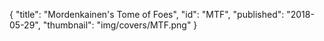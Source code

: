 {
  "title": "Mordenkainen's Tome of Foes",
  "id": "MTF",
  "published": "2018-05-29",
  "thumbnail": "img/covers/MTF.png"
}